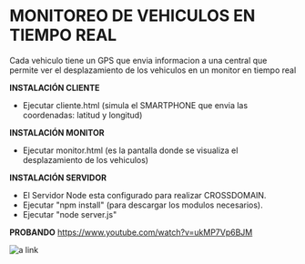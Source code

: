 MONITOREO DE VEHICULOS EN TIEMPO REAL
=====================================================================
Cada vehiculo tiene un GPS que envia informacion a una central que permite ver el desplazamiento de los vehiculos en un monitor en tiempo real

**INSTALACIÓN CLIENTE**
* Ejecutar cliente.html (simula el SMARTPHONE que envia las coordenadas: latitud y longitud)

**INSTALACIÓN MONITOR**
* Ejecutar monitor.html (es la pantalla donde se visualiza el desplazamiento de los vehiculos)

**INSTALACIÓN SERVIDOR**
* El Servidor Node esta configurado para realizar CROSSDOMAIN.
* Ejecutar "npm install" (para descargar los modulos necesarios).
* Ejecutar "node server.js"

**PROBANDO**
https://www.youtube.com/watch?v=ukMP7Vp6BJM

![a link](https://drive.google.com/uc?export=view&id=0B72oLqC-8YVbWW56R3o5Z0xnMGc)
